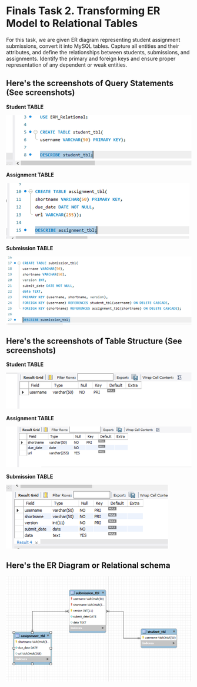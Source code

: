 # Finals Task 2. Transforming ER Model to Relational Tables
For this task, we are given ER diagram representing student assignment submissions, convert it into MySQL tables. Capture all entities and their attributes, and define the relationships between students, submissions, and assignments. Identify the primary and foreign keys and ensure proper representation of any dependent or weak entities.
## Here's the screenshots of Query Statements (See screenshots)
**Student TABLE**


![Sample Output](images/task1.PNG)

**Assignment TABLE**


![Sample Output](images/task2.PNG)

**Submission TABLE**


![Sample Output](images/task3.PNG)

## Here's the screenshots of Table Structure (See screenshots)

**Student TABLE**


![Sample Output](images/str1.PNG)


**Assignment TABLE**


![Sample Output](images/str2.PNG)


**Submission TABLE**


![Sample Output](images/str3.PNG)


## Here's the ER Diagram or Relational schema 


![Sample Output](images/erd2.PNG)

